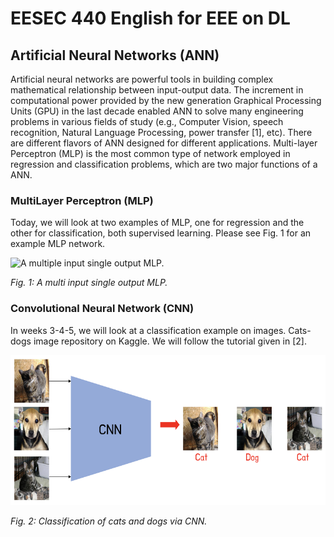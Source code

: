 # EESEC 440 English for EEE on DL
## Artificial Neural Networks (ANN)
Artificial neural networks are powerful tools in building complex mathematical relationship between input-output data. The increment in computational power provided by the new generation Graphical Processing Units (GPU) in the last decade enabled ANN to solve many engineering problems in various fields of study (e.g., Computer Vision, speech recognition, Natural Language Processing, power transfer [1], etc). There are different flavors of ANN designed for different applications. Multi-layer Perceptron (MLP) is the most common type of network employed in regression and classification problems, which are two major functions of a ANN.
### MultiLayer Perceptron (MLP)
Today, we will look at two examples of MLP, one for regression and the other for classification, both supervised learning. Please see Fig. 1 for an example MLP network.

<img src="https://www.researchgate.net/profile/Mohamed-Zahran-16/publication/303875065/figure/fig4/AS:371118507610123@1465492955561/A-hypothetical-example-of-Multilayer-Perceptron-Network.png" alt="A multiple input single output MLP." height="240"/>

*Fig. 1: A multi input single output MLP.*

### Convolutional Neural Network (CNN)
In weeks 3-4-5, we will look at a classification example on images. Cats-dogs image repository on Kaggle. We will follow the tutorial given in [2].

<img src="figure/cats_dogs_CNN.png" alt="Cats and dogs claasification via CNN." height="240"/>

*Fig. 2: Classification of cats and dogs via CNN.*
